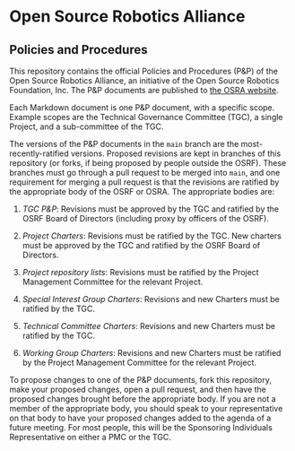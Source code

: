 # Open Source Robotics Alliance

## Policies and Procedures

This repository contains the official Policies and Procedures (P&P) of the Open Source Robotics Alliance, an initiative of the Open Source Robotics Foundation, Inc.
The P&P documents are published to [the OSRA website](https://osralliance.org/).

Each Markdown document is one P&P document, with a specific scope.
Example scopes are the Technical Governance Committee (TGC), a single Project, and a sub-committee of the TGC.

The versions of the P&P documents in the `main` branch are the most-recently-ratified versions.
Proposed revisions are kept in branches of this repository (or forks, if being proposed by people outside the OSRF).
These branches must go through a pull request to be merged into `main`, and one requirement for merging a pull request is that the revisions are ratified by the appropriate body of the OSRF or OSRA.
The appropriate bodies are:

1. *TGC P&P*: Revisions must be approved by the TGC and ratified by the OSRF Board of Directors (including proxy by officers of the OSRF).

1. *Project Charters*: Revisions must be ratified by the TGC.
   New charters must be approved by the TGC and ratified by the OSRF Board of Directors.

1. *Project repository lists*: Revisions must be ratified by the Project Management Committee for the relevant Project.

1. *Special Interest Group Charters*: Revisions and new Charters must be ratified by the TGC.

1. *Technical Committee Charters*: Revisions and new Charters must be ratified by the TGC.

1. *Working Group Charters*: Revisions and new Charters must be ratified by the Project Management Committee for the relevant Project.

To propose changes to one of the P&P documents, fork this repository, make your proposed changes, open a pull request, and then have the proposed changes brought before the appropriate body.
If you are not a member of the appropriate body, you should speak to your representative on that body to have your proposed changes added to the agenda of a future meeting.
For most people, this will be the Sponsoring Individuals Representative on either a PMC or the TGC.
